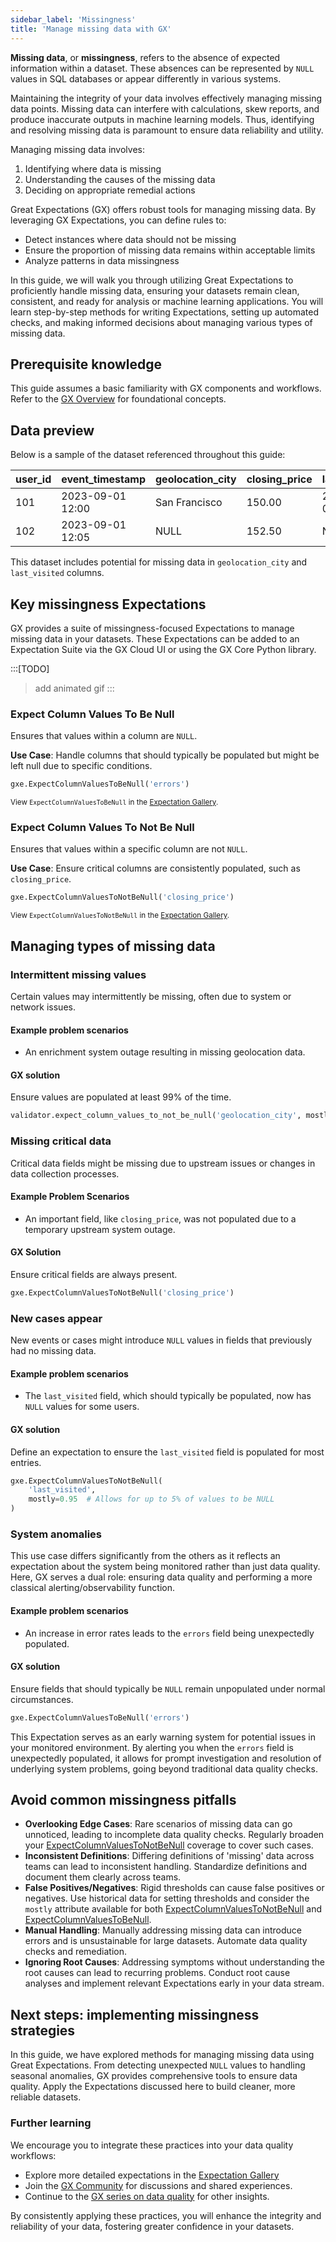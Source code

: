 ```yaml
---
sidebar_label: 'Missingness'
title: 'Manage missing data with GX'
---
```



**Missing data**, or **missingness**, refers to the absence of expected information within a dataset. These absences can be represented by `NULL` values in SQL databases or appear differently in various systems.

Maintaining the integrity of your data involves effectively managing missing data points. Missing data can interfere with calculations, skew reports, and produce inaccurate outputs in machine learning models. Thus, identifying and resolving missing data is paramount to ensure data reliability and utility.

Managing missing data involves:

1. Identifying where data is missing
2. Understanding the causes of the missing data
3. Deciding on appropriate remedial actions

Great Expectations (GX) offers robust tools for managing missing data. By leveraging GX Expectations, you can define rules to:

- Detect instances where data should not be missing
- Ensure the proportion of missing data remains within acceptable limits
- Analyze patterns in data missingness

In this guide, we will walk you through utilizing Great Expectations to proficiently handle missing data, ensuring your datasets remain clean, consistent, and ready for analysis or machine learning applications. You will learn step-by-step methods for writing Expectations, setting up automated checks, and making informed decisions about managing various types of missing data.

## Prerequisite knowledge

This guide assumes a basic familiarity with GX components and workflows. Refer to the [GX Overview](/core/introduction/gx_overview.md) for foundational concepts.

## Data preview

Below is a sample of the dataset referenced throughout this guide:

| user_id | event_timestamp     | geolocation_city | closing_price | last_visited |  errors |
|---------|---------------------|------------------|---------------|--------------|---------|
| 101     | 2023-09-01 12:00    | San Francisco    | 150.00        | 2023-09-01   |         |
| 102     | 2023-09-01 12:05    | NULL             | 152.50        | NULL         |         |

This dataset includes potential for missing data in `geolocation_city` and `last_visited` columns.

## Key missingness Expectations

GX provides a suite of missingness-focused Expectations to manage missing data in your datasets. These Expectations can be added to an Expectation Suite via the GX Cloud UI or using the GX Core Python library.


:::[TODO]
> add animated gif
:::

### Expect Column Values To Be Null

Ensures that values within a column are `NULL`.

**Use Case**: Handle columns that should typically be populated but might be left null due to specific conditions.

```python title="" name="docs/docusaurus/docs/reference/learn/data_quality_use_cases/missingness_resources/missingness_expectations.py ExpectColumnValuesToBeNull"
gxe.ExpectColumnValuesToBeNull('errors')
```

<sup>View `ExpectColumnValuesToBeNull` in the [Expectation Gallery](https://greatexpectations.io/expectations/expect_column_values_to_be_null).</sup>

### Expect Column Values To Not Be Null

Ensures that values within a specific column are not `NULL`.

**Use Case**: Ensure critical columns are consistently populated, such as `closing_price`.

```python title="Python" name="docs/docusaurus/docs/reference/learn/data_quality_use_cases/missingness_resources/missing_expectations.py ExpectColumnValuesToNotBeNull"
gxe.ExpectColumnValuesToNotBeNull('closing_price')
```

<sup>View `ExpectColumnValuesToNotBeNull` in the [Expectation Gallery](https://greatexpectations.io/expectations/expect_column_values_to_not_be_null).</sup>

## Managing types of missing data

### Intermittent missing values

Certain values may intermittently be missing, often due to system or network issues.

#### Example problem scenarios
- An enrichment system outage resulting in missing geolocation data.

#### GX solution
Ensure values are populated at least 99% of the time.

```python title="Python" name="docs/docusaurus/docs/reference/learn/data_quality_use_cases/missingness_resources/missingness_intermit_values.py"
validator.expect_column_values_to_not_be_null('geolocation_city', mostly=0.99)
```

### Missing critical data

Critical data fields might be missing due to upstream issues or changes in data collection processes.

#### Example Problem Scenarios
- An important field, like `closing_price`, was not populated due to a temporary upstream system outage.

#### GX Solution
Ensure critical fields are always present.

```python title="Python" name="docs/docusaurus/docs/reference/learn/data_quality_use_cases/missingness_resources/missingness_critical_data.py"
gxe.ExpectColumnValuesToNotBeNull('closing_price')
```

### New cases appear

New events or cases might introduce `NULL` values in fields that previously had no missing data.

#### Example problem scenarios
- The `last_visited` field, which should typically be populated, now has `NULL` values for some users.

#### GX solution
Define an expectation to ensure the `last_visited` field is populated for most entries.

```python title="Python"
gxe.ExpectColumnValuesToNotBeNull(
    'last_visited',
    mostly=0.95  # Allows for up to 5% of values to be NULL
)
```

### System anomalies

This use case differs significantly from the others as it reflects an expectation about the system being monitored rather than just data quality. Here, GX serves a dual role: ensuring data quality and performing a more classical alerting/observability function.

#### Example problem scenarios
- An increase in error rates leads to the `errors` field being unexpectedly populated.

#### GX solution
Ensure fields that should typically be `NULL` remain unpopulated under normal circumstances.

```python title="Python" name="docs/docusaurus/docs/reference/learn/data_quality_use_cases/missingness_resources/missingness_system_anomalies.py"
gxe.ExpectColumnValuesToBeNull('errors')
```

This Expectation serves as an early warning system for potential issues in your monitored environment. By alerting you when the `errors` field is unexpectedly populated, it allows for prompt investigation and resolution of underlying system problems, going beyond traditional data quality checks.

## Avoid common missingness pitfalls

- **Overlooking Edge Cases**: Rare scenarios of missing data can go unnoticed, leading to incomplete data quality checks. Regularly broaden your [ExpectColumnValuesToNotBeNull](#expect-column-values-to-not-be-null) coverage to cover such cases.
- **Inconsistent Definitions**: Differing definitions of 'missing' data across teams can lead to inconsistent handling. Standardize definitions and document them clearly across teams.
- **False Positives/Negatives**: Rigid thresholds can cause false positives or negatives. Use historical data for setting thresholds and consider the `mostly` attribute available for both [ExpectColumnValuesToNotBeNull](#expect-column-values-to-not-be-null) and [ExpectColumnValuesToBeNull](#expect-column-values-to-be-null).
- **Manual Handling**: Manually addressing missing data can introduce errors and is unsustainable for large datasets. Automate data quality checks and remediation.
- **Ignoring Root Causes**: Addressing symptoms without understanding the root causes can lead to recurring problems. Conduct root cause analyses and implement relevant Expectations early in your data stream.

## Next steps: implementing missingness strategies

In this guide, we have explored methods for managing missing data using Great Expectations. From detecting unexpected `NULL` values to handling seasonal anomalies, GX provides comprehensive tools to ensure data quality. Apply the Expectations discussed here to build cleaner, more reliable datasets.

### Further learning

We encourage you to integrate these practices into your data quality workflows:

- Explore more detailed expectations in the [Expectation Gallery](https://greatexpectations.io/expectations/)
- Join the [GX Community](https://discourse.greatexpectations.io/c/share/18) for discussions and shared experiences.
- Continue to the [GX series on data quality](#) for other insights.

By consistently applying these practices, you will enhance the integrity and reliability of your data, fostering greater confidence in your datasets.
